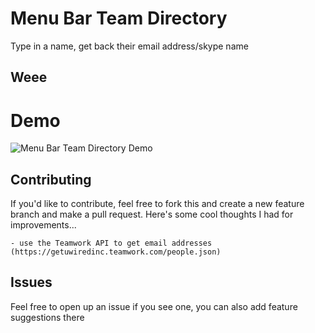 # Menu Bar Team Directory

Type in a name, get back their email address/skype name

## Weee

# Demo

![Menu Bar Team Directory Demo](https://dl.dropboxusercontent.com/s/u0ijszcgjemj3h0/AA07818F-10A5-46FC-9E4B-E83784F6C7DA-995-0000216437A3F808.gif?dl=0)

## Contributing

If you'd like to contribute, feel free to fork this and create a new feature branch and make a pull request. Here's some cool thoughts I had for improvements...

    - use the Teamwork API to get email addresses (https://getuwiredinc.teamwork.com/people.json)       

## Issues

Feel free to open up an issue if you see one, you can also add feature suggestions there
